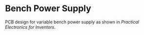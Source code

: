 # Bench Power Supply

PCB design for variable bench power supply as shown in *Practical Electronics for Inventors*.
